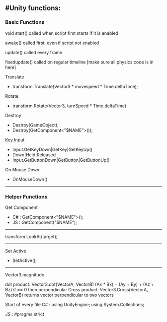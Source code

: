 #Unity functions:
---

### Basic Functions

void start() called when script first starts if it is enabled

awake() called first, even if script not enabled

update() called every frame

fixedupdate() called on regular timeline
[make sure all physics code is in here]

Translate

- transform.Translate(Vector3 * movespeed * Time.deltaTime);

Rotate

- transform.Rotate(Vector3, turnSpeed * Time.deltaTime)


Destroy

- Destroy(GameObject);
- Destroy(GetComponent<"$NAME">());

Key Input

- Input.GetKeyDown|GetKey|GetKeyUp()
- Down|Held|Released
- Input.GetButtonDown|GetButton|GetButtonUp()

On Mouse Down
- OnMouseDown()
---

### Helper Functions

Get Component

- C# : GetComponent<"$NAME">();
- JS : GetComponent("$NAME");

---

transform.LookAt(target);

---

Set Active

- SetActive();

---

Vector3.magnitude

dot product:
  Vector3.dot(VectorA, VectorB)
  (Ax * Bx) + (Ay + By) + (Az + Bz)
  if == 0 then perpendicular
Cross product:
  Vector3.Cross(VectorA, VectorB)
  returns vector perpendicular to two vectors


Start of every file
C# :
using UnityEngine;
using System.Collections;

JS :
#pragma strict
